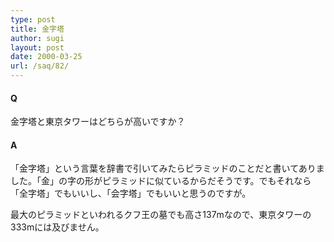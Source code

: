 ```yaml
---
type: post
title: 金字塔
author: sugi
layout: post
date: 2000-03-25
url: /saq/82/
---
```

#### Q 

金字塔と東京タワーはどちらが高いですか？

#### A 

「金字塔」という言葉を辞書で引いてみたらピラミッドのことだと書いてありました。「金」の字の形がピラミッドに似ているからだそうです。でもそれなら「全字塔」でもいいし、「会字塔」でもいいと思うのですが。

最大のピラミッドといわれるクフ王の墓でも高さ137mなので、東京タワーの333mには及びません。